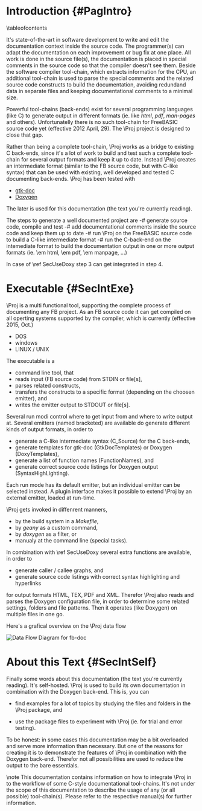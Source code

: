 Introduction  {#PagIntro}
============
\tableofcontents

It's state-of-the-art in software development to write and edit the
documentation context inside the source code. The programmer(s) can
adapt the documentation on each improvement or bug fix at one place.
All work is done in the source file(s), the documentation is placed in
special comments in the source code so that the compiler doesn't see
them. Beside the software compiler tool-chain, which extracts
information for the CPU, an additional tool-chain is used to parse the
special comments and the related source code constructs to build the
documentation, avoiding redundand data in separate files and keeping
documentational comments to a minimal size.

Powerful tool-chains (back-ends) exist for several programming
languages (like C) to generate output in different formats (ie. like
*html*, *pdf*, *man-pages* and others). Unfortunatelly there is no such
tool-chain for FreeBASIC source code yet (effective 2012 April, 29).
The \Proj project is designed to close that gap.

Rather than being a complete tool-chain, \Proj works as a bridge
to existing C back-ends, since it's a lot of work to build and test
such a complete tool-chain for several output formats and keep it up to
date. Instead \Proj creates an intermediate format (similar to the FB
source code, but with C-like syntax) that can be used with existing,
well developed and tested C documenting back-ends. \Proj has been
tested with

- [gtk-doc](http://developer.gnome.org/gtk-doc-manual/stable/index.html)
- [Doxygen](http://www.doxygen.org/)

The later is used for this documentation (the text you're currently
reading).

The steps to generate a well documented project are
-# generate source code, compile and test
-# add documentational comments inside the source code and keep them up
   to date
-# run \Proj on the FreeBASIC source code to build a C-like
   intermediate format
-# run the C-back-end on the intemediate format to build the
   documentation output in one or more output formats (ie. \em html,
   \em pdf, \em manpage, ...)

In case of \ref SecUseDoxy step 3 can get integrated in step 4.


# Executable  {#SecIntExe}

\Proj is a multi functional tool, supporting the complete process of
documenting any FB project. As an FB source code it can get compiled on
all operting systems supported by the compiler, which is currently
(effective 2015, Oct.)

- DOS
- windows
- LINUX / UNIX

The executable is a

- command line tool, that
- reads input (FB source code) from STDIN or file[s],
- parses related constructs,
- transfers the constructs to a specific format (depending on the choosen emitter), and
- writes the emitter output to STDOUT or file[s].

Several run modi control where to get input from and where to write
output at. Several emitters (named bracketed) are available do generate
different kinds of output formats, in order to

- generate a C-like intermediate syntax (C_Source) for the C back-ends,
- generate templates for gtk-doc (GtkDocTemplates) or Doxygen (DoxyTemplates),
- generate a list of function names (FunctionNames), and
- generate correct source code listings for Doxygen output (SyntaxHighLighting).

Each run mode has its default emitter, but an individual emitter can be
selected instead. A plugin interface makes it possible to extend \Proj
by an external emitter, loaded at run-time.

\Proj gets invoked in diffenrent manners,

- by the build system in a *Makefile*,
- by *geany* as a custom command,
- by *doxygen* as a filter, or
- manualy at the command line (special tasks).

In combination with \ref SecUseDoxy several extra functions are
available, in order to

- generate caller / callee graphs, and
- generate source code listings with correct syntax highlighting and hyperlinks

for output formats HTML, TEX, PDF and XML. Therefor \Proj also reads
and parses the Doxygen configuration file, in order to determine some
related settings, folders and file patterns. Then it operates (like
Doxygen) on multiple files in one go.

Here's a grafical overview on the \Proj data flow

![Data Flow Diagram for fb-doc](Overview.png)


# About this Text  {#SecIntSelf}

Finally some words about this documentation (the text you're currently
reading). It's self-hosted. \Proj is used to build its own
documentation in combination with the Doxygen back-end. This is, you
can

- find examples for a lot of topics by studying the files and folders
  in the \Proj package, and

- use the package files to experiment with \Proj (ie. for trial and error testing).

To be honest: in some cases this documentation may be a bit overloaded
and serve more information than necessary. But one of the reasons for
creating it is to demonstrate the features of \Proj in combination with
the Doxygen back-end. Therefor not all possibilities are used to reduce
the output to the bare essentials.

\note This documentation contains information on how to integrate \Proj
      in to the workflow of some C-style documentational tool-chains.
      It's not under the scope of this documentation to describe the
      usage of any (or all possible) tool-chain(s). Please refer to the
      respective manual(s) for further information.
